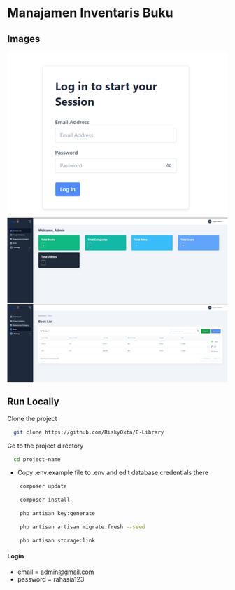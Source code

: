 # Manajamen Inventaris Buku

## Images

![preview img](/preview1.png)
![preview img](/preview2.png)
![preview img](/preview3.png)

## Run Locally

Clone the project

```bash
  git clone https://github.com/RiskyOkta/E-Library
```

Go to the project directory

```bash
  cd project-name
```

-   Copy .env.example file to .env and edit database credentials there

```bash
    composer update
```

```bash
    composer install
```

```bash
    php artisan key:generate
```

```bash
    php artisan artisan migrate:fresh --seed
```

```bash
    php artisan storage:link
```

#### Login

-   email = admin@gmail.com
-   password = rahasia123
